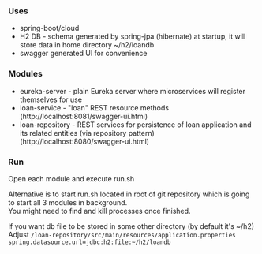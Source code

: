 ### Uses
- spring-boot/cloud
- H2 DB - schema generated by spring-jpa (hibernate) at startup, it will store data in home directory ~/h2/loandb
- swagger generated UI for convenience

### Modules
- eureka-server - plain Eureka server where microservices will register themselves for use
- loan-service - "loan" REST resource methods (http://localhost:8081/swagger-ui.html)
- loan-repository - REST services for persistence of loan application and its related entities (via repository pattern) (http://localhost:8080/swagger-ui.html)

### Run
Open each module and execute run.sh

Alternative is to start run.sh located in root of git repository which is going to start all 3 modules in background.  
You might need to find and kill processes once finished.

If you want db file to be stored in some other directory (by default it's ~/h2)  
Adjust `/loan-repository/src/main/resources/application.properties`  
`spring.datasource.url=jdbc:h2:file:~/h2/loandb`
